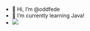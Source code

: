 - 👋 Hi, I’m @oddfede
- 🌱 I’m currently learning Java!
- ![](https://komarev.com/ghpvc/?username=oddfede&color=006619)
